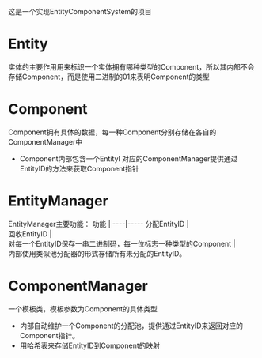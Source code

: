 这是一个实现EntityComponentSystem的项目

# Entity
实体的主要作用用来标识一个实体拥有哪种类型的Component，所以其内部不会存储Component，而是使用二进制的01来表明Component的类型

# Component
Component拥有具体的数据，每一种Component分别存储在各自的ComponentManager中
* Component内部包含一个EntityI
对应的ComponentManager提供通过EntityID的方法来获取Component指针

# EntityManager
EntityManager主要功能：
功能 | 
----|-----
分配EntityID |  
回收EntityID  |  
对每一个EntityID保存一串二进制码，每一位标志一种类型的Component  |  
内部使用类似池分配器的形式存储所有未分配的EntityID。
# ComponentManager
一个模板类，模板参数为Component的具体类型
* 内部自动维护一个Component的分配池，提供通过EntityID来返回对应的Component指针。
* 用哈希表来存储EntityID到Component的映射
 
